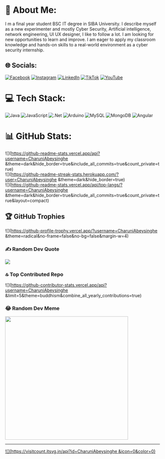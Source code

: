 # 💫 About Me:
I m a final year student BSC IT degree in SIBA University. I describe myself as a new experimenter and mostly Cyber Security, Artificial intelligence, network engineering, UI UX designer, I like to follow a lot. I am looking for new opportunities to learn and improve. I am eager to apply my classroom knowledge and hands-on skills to a real-world environment as a cyber security internship.


## 🌐 Socials:
[![Facebook](https://img.shields.io/badge/Facebook-%231877F2.svg?logo=Facebook&logoColor=white)](https://facebook.com/CharuniAbeysinghe) [![Instagram](https://img.shields.io/badge/Instagram-%23E4405F.svg?logo=Instagram&logoColor=white)](https://instagram.com/CharuniAbeysinghe) [![LinkedIn](https://img.shields.io/badge/LinkedIn-%230077B5.svg?logo=linkedin&logoColor=white)](https://linkedin.com/in/CharuniAbeysinghe) [![TikTok](https://img.shields.io/badge/TikTok-%23000000.svg?logo=TikTok&logoColor=white)](https://tiktok.com/@CharuniAbeysinghe) [![YouTube](https://img.shields.io/badge/YouTube-%23FF0000.svg?logo=YouTube&logoColor=white)](https://youtube.com/@CharuniAbeysinghe) 

# 💻 Tech Stack:
![Java](https://img.shields.io/badge/java-%23ED8B00.svg?style=for-the-badge&logo=openjdk&logoColor=white) ![JavaScript](https://img.shields.io/badge/javascript-%23323330.svg?style=for-the-badge&logo=javascript&logoColor=%23F7DF1E) ![.Net](https://img.shields.io/badge/.NET-5C2D91?style=for-the-badge&logo=.net&logoColor=white) ![Arduino](https://img.shields.io/badge/-Arduino-00979D?style=for-the-badge&logo=Arduino&logoColor=white) ![MySQL](https://img.shields.io/badge/mysql-%2300000f.svg?style=for-the-badge&logo=mysql&logoColor=white) ![MongoDB](https://img.shields.io/badge/MongoDB-%234ea94b.svg?style=for-the-badge&logo=mongodb&logoColor=white) ![Angular](https://img.shields.io/badge/angular-%23DD0031.svg?style=for-the-badge&logo=angular&logoColor=white)
# 📊 GitHub Stats:
![](https://github-readme-stats.vercel.app/api?username=CharuniAbeysinghe &theme=dark&hide_border=true&include_all_commits=true&count_private=true)<br/>
![](https://github-readme-streak-stats.herokuapp.com/?user=CharuniAbeysinghe &theme=dark&hide_border=true)<br/>
![](https://github-readme-stats.vercel.app/api/top-langs/?username=CharuniAbeysinghe &theme=dark&hide_border=true&include_all_commits=true&count_private=true&layout=compact)

## 🏆 GitHub Trophies
![](https://github-profile-trophy.vercel.app/?username=CharuniAbeysinghe &theme=radical&no-frame=false&no-bg=false&margin-w=4)

### ✍️ Random Dev Quote
![](https://quotes-github-readme.vercel.app/api?type=horizontal&theme=radical)

### 🔝 Top Contributed Repo
![](https://github-contributor-stats.vercel.app/api?username=CharuniAbeysinghe &limit=5&theme=buddhism&combine_all_yearly_contributions=true)

### 😂 Random Dev Meme
<img src='https://randommeme-five.vercel.app/' style="height: 400px;"/>

---
[![](https://visitcount.itsvg.in/api?id=CharuniAbeysinghe &icon=0&color=0)](https://visitcount.itsvg.in)

<!-- Proudly created with GPRM ( https://gprm.itsvg.in ) -->
